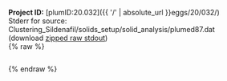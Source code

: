 **Project ID:** [plumID:20.032]({{ '/' | absolute_url }}eggs/20/032/)  
Stderr for source:  Clustering_Sildenafil/solids_setup/solid_analysis/plumed87.dat   
(download [zipped raw stdout](plumed87.dat.plumed.stdout.txt.zip))  
{% raw %}
<pre>
</pre>
{% endraw %}
